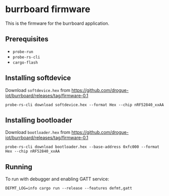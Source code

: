 # burrboard firmware

This is the firmware for the burrboard application. 

## Prerequisites

* `probe-run`
* `probe-rs-cli`
* `cargo-flash`


## Installing softdevice

Download `softdevice.hex` from https://github.com/drogue-iot/burrboard/releases/tag/firmware-0.1

```
probe-rs-cli download softdevice.hex --format Hex --chip nRF52840_xxAA
```

## Installing bootloader

Download `bootloader.hex` from https://github.com/drogue-iot/burrboard/releases/tag/firmware-0.1

```
probe-rs-cli download bootloader.hex --base-address 0xfc000 --format Hex --chip nRF52840_xxAA
```

## Running

To run with debugger and enabling GATT service:

```
DEFMT_LOG=info cargo run --release --features defmt,gatt
```

